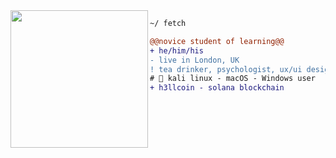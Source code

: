 <img align="left" height="220" src="https://i.imgur.com/sfznHGR.jpeg"/>

```diff
~/ fetch

@@novice student of learning@@
+ he/him/his
- live in London, UK
! tea drinker, psychologist, ux/ui designer
# 📖 kali linux - macOS - Windows user
+ h3llcoin - solana blockchain
```
